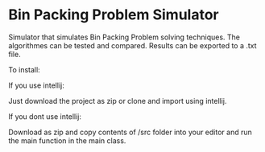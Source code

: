 # Bin Packing Problem Simulator


Simulator that simulates Bin Packing Problem solving techniques. The algorithmes can be tested and compared. Results can be exported to a .txt file.

To install:

If you use intellij:

Just download the project as zip or clone and import using intellij.

If you dont use intellij:

Download as zip and copy contents of /src folder into your editor and run the main function in the main class.



